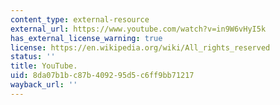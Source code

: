 ```yaml
---
content_type: external-resource
external_url: https://www.youtube.com/watch?v=in9W6vHyI5k
has_external_license_warning: true
license: https://en.wikipedia.org/wiki/All_rights_reserved
status: ''
title: YouTube.
uid: 8da07b1b-c87b-4092-95d5-c6ff9bb71217
wayback_url: ''
---
```

